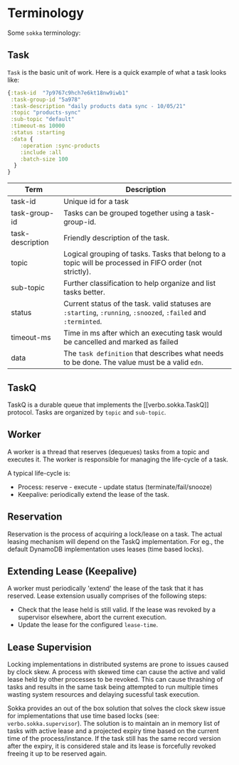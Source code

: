 # Terminology

Some `sokka` terminology:

## Task
`Task` is the basic unit of work. Here is a quick example of what a
task looks like:

``` clojure
{:task-id  "7p9767c9hch7e6kt18nw9iwb1"
 :task-group-id "5a978"
 :task-description "daily products data sync - 10/05/21"
 :topic "products-sync"
 :sub-topic "default"
 :timeout-ms 10000
 :status :starting
 :data {
    :operation :sync-products
    :include :all
    :batch-size 100
  }
}
```

| Term             | Description                                                                                                     |
|------------------|-----------------------------------------------------------------------------------------------------------------|
| task-id          | Unique id for a task                                                                                            |
| task-group-id    | Tasks can be grouped together using a task-group-id.                                                            |
| task-description | Friendly description of the task.                                                                               |
| topic            | Logical grouping of tasks. Tasks that belong to a topic will be processed in FIFO order (not strictly).         |
| sub-topic        | Further classification to help organize and list tasks better.                                                  |
| status           | Current status of the task. valid statuses are `:starting`, `:running`, `:snoozed`, `:failed` and `:terminted`. |
| timeout-ms       | Time in ms after which an executing task would be cancelled and marked as failed                                |
| data             | The `task definition` that describes what needs to be done. The value must be a valid `edn`.                    |


## TaskQ
TaskQ is a durable queue that implements the [[verbo.sokka.TaskQ]]
protocol. Tasks are organized by `topic` and `sub-topic`.

## Worker
A worker is a thread that reserves (dequeues) tasks from a topic and
executes it. The worker is responsible for managing the life-cycle of
a task.

A typical life-cycle is:
- Process: reserve - execute - update status (terminate/fail/snooze)
- Keepalive: periodically extend the lease of the task.

## Reservation
Reservation is the process of acquiring a lock/lease on a task. The
actual leasing mechanism will depend on the TaskQ implementation. For
eg., the default DynamoDB implementation uses leases (time based
locks).

## Extending Lease (Keepalive)
A worker must periodically 'extend' the lease of the task that it has
reserved. Lease extension usually comprises of the following
steps:
- Check that the lease held is still valid. If the lease was revoked
  by a supervisor elsewhere, abort the current execution.
- Update the lease for the configured `lease-time`.

## Lease Supervision
Locking implementations in distributed systems are prone to issues
caused by clock skew. A process with skewed time can cause the active
and valid lease held by other processes to be revoked. This can cause
thrashing of tasks and results in the same task being attempted to run
multiple times wasting system resources and delaying sucessful task
execution.

Sokka provides an out of the box solution that solves the clock skew
issue for implementations that use time based locks (see:
`verbo.sokka.supervisor`). The solution is to maintain an in memory
list of tasks with active lease and a projected expiry time based on
the current time of the process/instance. If the task still has the
same record version after the expiry, it is considered stale and its
lease is forcefully revoked freeing it up to be reserved again.
